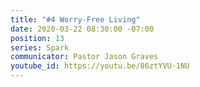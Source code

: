 ```yaml
---
title: "#4 Worry-Free Living"
date: 2020-03-22 08:30:00 -07:00
position: 13
series: Spark
communicator: Pastor Jason Graves
youtube_id: https://youtu.be/86ztYVU-1NU
---
```


